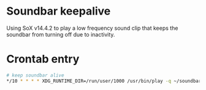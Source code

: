 # Soundbar keepalive
Using SoX v14.4.2 to play a low frequency sound clip that keeps the soundbar from turning off due to inactivity.

# Crontab entry
```bash
# keep soundbar alive
*/10 * * * * XDG_RUNTIME_DIR=/run/user/1000 /usr/bin/play -q ~/soundbar_keepalive/5hz_0.5s.wav
```

